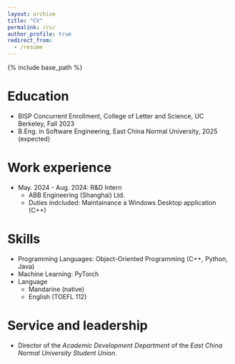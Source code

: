 ```yaml
---
layout: archive
title: "CV"
permalink: /cv/
author_profile: true
redirect_from:
  - /resume
---
```


{% include base_path %}

Education
======
* BISP Concurrent Enrollment, College of Letter and Science, UC Berkeley, Fall 2023
* B.Eng. in Software Engineering, East China Normal University, 2025 (expected)

Work experience
======
* May. 2024 - Aug. 2024: R&D Intern
  * ABB Engineering (Shanghai) Ltd.
  * Duties indcluded: Maintainance a Windows Desktop application (C++)
  
Skills
======
* Programming Languages: Object-Oriented Programming (C++, Python, Java)
* Machine Learning: PyTorch
* Language
  * Mandarine (native)
  * English (TOEFL 112)

<!-- Publications
======
  <ul>{% for post in site.publications %}
    {% include archive-single-cv.html %}
  {% endfor %}</ul>
  
Talks
======
  <ul>{% for post in site.talks %}
    {% include archive-single-talk-cv.html %}
  {% endfor %}</ul>
  
Teaching
======
  <ul>{% for post in site.teaching %}
    {% include archive-single-cv.html %}
  {% endfor %}</ul> -->
  
Service and leadership
======
* Director of the *Academic Development Department* of the *East China Normal University Student Union*.
